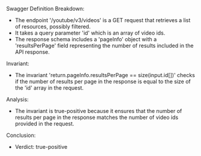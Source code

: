 Swagger Definition Breakdown:
- The endpoint '/youtube/v3/videos' is a GET request that retrieves a list of resources, possibly filtered.
- It takes a query parameter 'id' which is an array of video ids.
- The response schema includes a 'pageInfo' object with a 'resultsPerPage' field representing the number of results included in the API response.

Invariant:
- The invariant 'return.pageInfo.resultsPerPage == size(input.id[])' checks if the number of results per page in the response is equal to the size of the 'id' array in the request.

Analysis:
- The invariant is true-positive because it ensures that the number of results per page in the response matches the number of video ids provided in the request.

Conclusion:
- Verdict: true-positive
